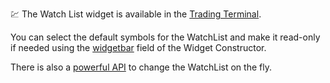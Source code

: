 :chart: The Watch List widget is available in the [Trading Terminal](Trading-Terminal).

You can select the default symbols for the WatchList and make it read-only if needed using the [widgetbar](Widget-Constructor#widgetbar) field of the Widget Constructor.

There is also a [powerful API](Widget-Methods#chart-watchlist) to change the WatchList on the fly.
